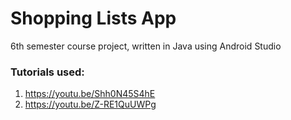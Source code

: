 # Shopping Lists App
6th semester course project, written in Java using Android Studio

### Tutorials used:
1. https://youtu.be/Shh0N45S4hE
2. https://youtu.be/Z-RE1QuUWPg
